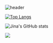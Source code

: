 ![header](https://capsule-render.vercel.app/api?type=waving&color=timeGradient&text=Welcome%20to%20Jina's%20GitHub%20&animation=twinkling&fontSize=35&fontAlignY=40&fontAlign=70&height=250)



[![Top Langs](https://github-readme-stats.vercel.app/api/top-langs/?username=delay-100&layout=compact)](https://github.com/oksu01/github-readme-stats)

![Jina's GitHub stats](https://github-readme-stats.vercel.app/api?username=oksu01&show_icons=true&theme=onedark)




<img src="https://capsule-render.vercel.app/api?type=waving&color=timeGradient&height=150&section=footer" />

<!--
**oksu01/oksu01** is a ✨ _special_ ✨ repository because its `README.md` (this file) appears on your GitHub profile.

Here are some ideas to get you started:

- 🔭 I’m currently working on ...
- 🌱 I’m currently learning ...
- 👯 I’m looking to collaborate on ...
- 🤔 I’m looking for help with ...
- 💬 Ask me about ...
- 📫 How to reach me: ...
- 😄 Pronouns: ...
- ⚡ Fun fact: ...
-->
